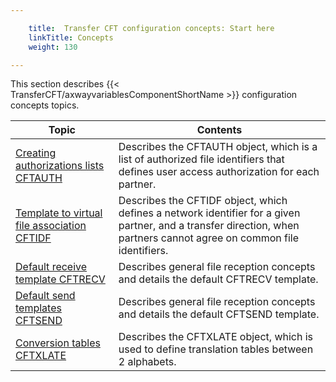 ```yaml
---

    title:  Transfer CFT configuration concepts: Start here
    linkTitle: Concepts
    weight: 130

---
```

This section describes {{< TransferCFT/axwayvariablesComponentShortName  >}} configuration concepts topics.


| Topic | Contents |
| --- | --- |
| <a href="authorization_list_concepts">Creating authorizations lists CFTAUTH</a> | Describes the CFTAUTH object, which is a list of authorized file identifiers that defines user access authorization for each partner. |
| <a href="network_file_identifier_concepts">Template to virtual file association CFTIDF</a> | Describes the CFTIDF object, which defines a network identifier for a given partner, and a transfer direction, when partners cannot agree on common file identifiers. |
| <a href="default_receive_template_concepts">Default receive template CFTRECV</a> | Describes general file reception concepts and details the default CFTRECV template. |
| <a href="default_send_template_concepts">Default send templates CFTSEND</a> | Describes general file reception concepts and details the default CFTSEND template. |
| <a href="translation_table_concepts">Conversion tables CFTXLATE</a> | Describes the CFTXLATE object, which is used to define translation tables between 2 alphabets. |


